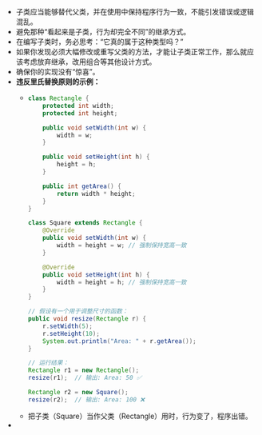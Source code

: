 - 子类应当能够替代父类，并在使用中保持程序行为一致，不能引发错误或逻辑混乱。
- 避免那种“看起来是子类，行为却完全不同”的继承方式。
- 在编写子类时，务必思考：“它真的属于这种类型吗？”
- 如果你发现必须大幅修改或重写父类的方法，才能让子类正常工作，那么就应该考虑放弃继承，改用组合等其他设计方式。
- 确保你的实现没有“惊喜”。
- **违反里氏替换原则的示例：**
	- ```java
	  class Rectangle {
	      protected int width;
	      protected int height;
	  
	      public void setWidth(int w) {
	          width = w;
	      }
	  
	      public void setHeight(int h) {
	          height = h;
	      }
	  
	      public int getArea() {
	          return width * height;
	      }
	  }
	  
	  class Square extends Rectangle {
	      @Override
	      public void setWidth(int w) {
	          width = height = w; // 强制保持宽高一致
	      }
	  
	      @Override
	      public void setHeight(int h) {
	          width = height = h; // 强制保持宽高一致
	      }
	  }
	  
	  // 假设有一个用于调整尺寸的函数：
	  public void resize(Rectangle r) {
	      r.setWidth(5);
	      r.setHeight(10);
	      System.out.println("Area: " + r.getArea());
	  }
	  
	  // 运行结果：
	  Rectangle r1 = new Rectangle();
	  resize(r1);  // 输出: Area: 50 ✅
	  
	  Rectangle r2 = new Square();
	  resize(r2);  // 输出: Area: 100 ❌
	  ```
	- 把子类（Square）当作父类（Rectangle）用时，行为变了，程序出错。
-